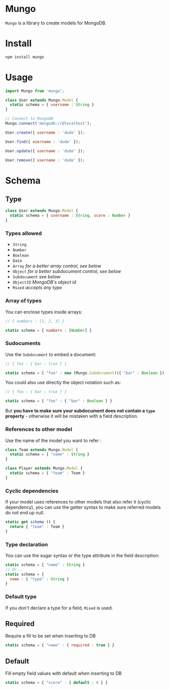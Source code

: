 Mungo
===

`Mungo` is a library to create models for MongoDB.

# Install

```bash
npm install mungo
```

# Usage

```js
import Mungo from 'mungo';

class User extends Mungo.Model {
  static schema = { username : String }
}

// Connect to MongoDB
Mungo.connect('mongodb://@localhost');

User.create({ username : 'dude' });

User.find({ username : 'dude' });

User.update({ username : 'dude' });

User.remove({ username : 'dude' });
```

# Schema

## Type

```js
class User extends Mungo.Model {
  static schema = { username : String, score : Number }
}
```

### Types allowed

- `String`
- `Number`
- `Boolean`
- `Date`
- `Array` *for a better array control, see below*
- `Object` *for a better subdocument control, see below*
- `Subdocument` *see below*
- `ObjectID` *MongoDB's object id*
- `Mixed` *accepts any type*

### Array of types

You can enclose types inside arrays:

```js
// { numbers : [1, 2, 3] }

static schema = { numbers : [Number] }
```

### Sudocuments

Use the `Subdocument` to embed a document:

```js
// { foo : { bar : true } }

static schema = { "foo" : new (Mungo.Subdocument)({ "bar" : Boolean }) }
```

You could also use directly the object notation such as:

```js
// { foo : { bar : true } }

static schema = { "foo" : { "bar" : Boolean } }
```

But **you have to make sure your subdocument does not contain a `type` property** - otherwise it will be mistaken with a field description.

### References to other model

Use the name of the model you want to refer :

```js
class Team extends Mungo.Model {
  static schema = { "name" : String }
}

class Player extends Mungo.Model {
  static schema = { "team" : Team }
}
```

### Cyclic dependencies

If your model uses references to other models that also refer it (cyclic dependency), you can use the getter syntax to make sure referred models do not end up null.

```js
static get schema () {
  return { "team" : Team }
}
```

### Type declaration

You can use the sugar syntax or the type attribute in the field description:

```js
static schema = { "name" : String }
// Or...
static schema = {
  name : { "type" : String }
}
```

### Default type

If you don't declare a type for a field, `Mixed` is used.

## Required

Require a fill to be set when inserting to DB

```js
static schema = { "name" : { required : true } }
```

## Default

Fill empty field values with default when inserting to DB

```js
static schema = { "score" : { default : 0 } }
```
